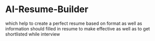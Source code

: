 # AI-Resume-Builder
which help to create a perfect resume based on format as well as information should filled in resume to make effective as well as to get shortlisted while interview  
